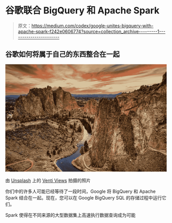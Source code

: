 # 谷歌联合 BigQuery 和 Apache Spark

> 原文：<https://medium.com/codex/google-unites-bigquery-with-apache-spark-f242e0606774?source=collection_archive---------1----------------------->

## 谷歌如何将属于自己的东西整合在一起

![](img/5e061b24546273646ce59f841d449651.png)

由 [Unsplash](https://unsplash.com/s/photos/oregon?utm_source=unsplash&utm_medium=referral&utm_content=creditCopyText) 上的 [Venti Views](https://unsplash.com/@ventiviews?utm_source=unsplash&utm_medium=referral&utm_content=creditCopyText) 拍摄的照片

你们中的许多人可能已经等待了一段时间，Google 将 BigQuery 和 Apache Spark 结合在一起。现在，您可以在 Google BigQuery SQL 的存储过程中运行它们。

Spark 使得在不同来源的大型数据集上高速执行数据查询成为可能